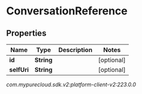 # ConversationReference


## Properties

| Name | Type | Description | Notes |
| ------------ | ------------- | ------------- | ------------- |
| **id** | **String** |  |  [optional] |
| **selfUri** | **String** |  |  [optional] |




_com.mypurecloud.sdk.v2:platform-client-v2:223.0.0_
